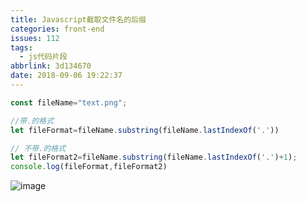 ```yaml
---
title: Javascript截取文件名的后缀
categories: front-end
issues: 112
tags:
  - js代码片段
abbrlink: 3d134670
date: 2018-09-06 19:22:37
---
```


```js
const fileName="text.png";

//带.的格式
let fileFormat=fileName.substring(fileName.lastIndexOf('.'))

// 不带.的格式
let fileFormat2=fileName.substring(fileName.lastIndexOf('.')+1);
console.log(fileFormat,fileFormat2)
```
![image](https://user-images.githubusercontent.com/22697565/45154907-b8d2b080-b20b-11e8-944d-3adde64b69dd.png)



